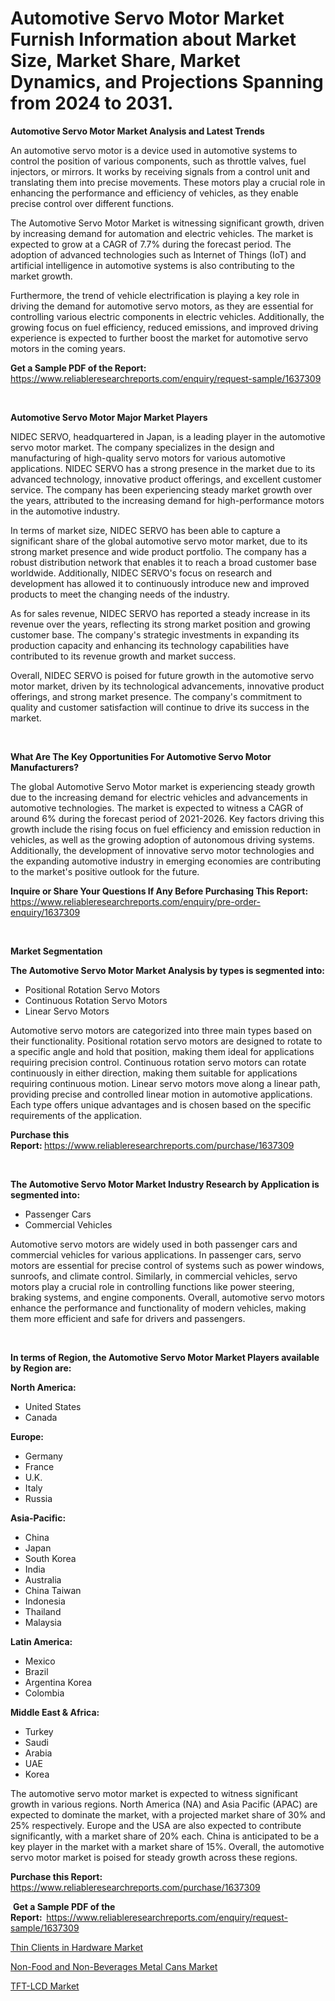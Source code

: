 <p><h1>Automotive Servo Motor Market Furnish Information about Market Size, Market Share, Market Dynamics, and Projections Spanning from 2024 to 2031.</h1></p><p><strong>Automotive Servo Motor Market Analysis and Latest Trends</strong></p>
<p><p>An automotive servo motor is a device used in automotive systems to control the position of various components, such as throttle valves, fuel injectors, or mirrors. It works by receiving signals from a control unit and translating them into precise movements. These motors play a crucial role in enhancing the performance and efficiency of vehicles, as they enable precise control over different functions.</p><p>The Automotive Servo Motor Market is witnessing significant growth, driven by increasing demand for automation and electric vehicles. The market is expected to grow at a CAGR of 7.7% during the forecast period. The adoption of advanced technologies such as Internet of Things (IoT) and artificial intelligence in automotive systems is also contributing to the market growth.</p><p>Furthermore, the trend of vehicle electrification is playing a key role in driving the demand for automotive servo motors, as they are essential for controlling various electric components in electric vehicles. Additionally, the growing focus on fuel efficiency, reduced emissions, and improved driving experience is expected to further boost the market for automotive servo motors in the coming years.</p></p>
<p><strong>Get a Sample PDF of the Report:&nbsp;</strong> <a href="https://www.reliableresearchreports.com/enquiry/request-sample/1637309">https://www.reliableresearchreports.com/enquiry/request-sample/1637309</a></p>
<p>&nbsp;</p>
<p><strong>Automotive Servo Motor Major Market Players</strong></p>
<p><p>NIDEC SERVO, headquartered in Japan, is a leading player in the automotive servo motor market. The company specializes in the design and manufacturing of high-quality servo motors for various automotive applications. NIDEC SERVO has a strong presence in the market due to its advanced technology, innovative product offerings, and excellent customer service. The company has been experiencing steady market growth over the years, attributed to the increasing demand for high-performance motors in the automotive industry.</p><p>In terms of market size, NIDEC SERVO has been able to capture a significant share of the global automotive servo motor market, due to its strong market presence and wide product portfolio. The company has a robust distribution network that enables it to reach a broad customer base worldwide. Additionally, NIDEC SERVO's focus on research and development has allowed it to continuously introduce new and improved products to meet the changing needs of the industry.</p><p>As for sales revenue, NIDEC SERVO has reported a steady increase in its revenue over the years, reflecting its strong market position and growing customer base. The company's strategic investments in expanding its production capacity and enhancing its technology capabilities have contributed to its revenue growth and market success.</p><p>Overall, NIDEC SERVO is poised for future growth in the automotive servo motor market, driven by its technological advancements, innovative product offerings, and strong market presence. The company's commitment to quality and customer satisfaction will continue to drive its success in the market.</p></p>
<p>&nbsp;</p>
<p><strong>What Are The Key Opportunities For Automotive Servo Motor Manufacturers?</strong></p>
<p><p>The global Automotive Servo Motor market is experiencing steady growth due to the increasing demand for electric vehicles and advancements in automotive technologies. The market is expected to witness a CAGR of around 6% during the forecast period of 2021-2026. Key factors driving this growth include the rising focus on fuel efficiency and emission reduction in vehicles, as well as the growing adoption of autonomous driving systems. Additionally, the development of innovative servo motor technologies and the expanding automotive industry in emerging economies are contributing to the market's positive outlook for the future.</p></p>
<p><strong>Inquire or Share Your Questions If Any Before Purchasing This Report:</strong> <a href="https://www.reliableresearchreports.com/enquiry/pre-order-enquiry/1637309">https://www.reliableresearchreports.com/enquiry/pre-order-enquiry/1637309</a></p>
<p>&nbsp;</p>
<p><strong>Market Segmentation</strong></p>
<p><strong>The Automotive Servo Motor Market Analysis by types is segmented into:</strong></p>
<p><ul><li>Positional Rotation Servo Motors</li><li>Continuous Rotation Servo Motors</li><li>Linear Servo Motors</li></ul></p>
<p><p>Automotive servo motors are categorized into three main types based on their functionality. Positional rotation servo motors are designed to rotate to a specific angle and hold that position, making them ideal for applications requiring precision control. Continuous rotation servo motors can rotate continuously in either direction, making them suitable for applications requiring continuous motion. Linear servo motors move along a linear path, providing precise and controlled linear motion in automotive applications. Each type offers unique advantages and is chosen based on the specific requirements of the application.</p></p>
<p><strong>Purchase this Report:&nbsp;</strong><a href="https://www.reliableresearchreports.com/purchase/1637309">https://www.reliableresearchreports.com/purchase/1637309</a></p>
<p>&nbsp;</p>
<p><strong>The Automotive Servo Motor Market Industry Research by Application is segmented into:</strong></p>
<p><ul><li>Passenger Cars</li><li>Commercial Vehicles</li></ul></p>
<p><p>Automotive servo motors are widely used in both passenger cars and commercial vehicles for various applications. In passenger cars, servo motors are essential for precise control of systems such as power windows, sunroofs, and climate control. Similarly, in commercial vehicles, servo motors play a crucial role in controlling functions like power steering, braking systems, and engine components. Overall, automotive servo motors enhance the performance and functionality of modern vehicles, making them more efficient and safe for drivers and passengers.</p></p>
<p>&nbsp;</p>
<p><strong>In terms of Region, the Automotive Servo Motor Market Players available by Region are:</strong></p>
<p>
    <p> <strong> North America: </strong>
        <ul>
            <li>United States</li>
            <li>Canada</li>
        </ul>
        </p> 
    <p> <strong> Europe: </strong>
        <ul>
            <li>Germany</li>
            <li>France</li>
            <li>U.K.</li>
            <li>Italy</li>
            <li>Russia</li>
        </ul>
        </p> 
    <p> <strong> Asia-Pacific: </strong>
        <ul>
            <li>China</li>
            <li>Japan</li>
            <li>South Korea</li>
            <li>India</li>
            <li>Australia</li>
            <li>China Taiwan</li>
            <li>Indonesia</li>
            <li>Thailand</li>
            <li>Malaysia</li>
        </ul>
        </p> 
    <p> <strong> Latin America: </strong>
        <ul>
            <li>Mexico</li>
            <li>Brazil</li>
            <li>Argentina Korea</li>
            <li>Colombia</li>
        </ul>
        </p> 
    <p> <strong> Middle East & Africa: </strong>
        <ul>
            <li>Turkey</li>
            <li>Saudi</li>
            <li>Arabia</li>
            <li>UAE</li>
            <li>Korea</li>
        </ul>
    </p>
    </p>
<p><p>The automotive servo motor market is expected to witness significant growth in various regions. North America (NA) and Asia Pacific (APAC) are expected to dominate the market, with a projected market share of 30% and 25% respectively. Europe and the USA are also expected to contribute significantly, with a market share of 20% each. China is anticipated to be a key player in the market with a market share of 15%. Overall, the automotive servo motor market is poised for steady growth across these regions.</p></p>
<p><strong>Purchase this Report: </strong><a href="https://www.reliableresearchreports.com/purchase/1637309">https://www.reliableresearchreports.com/purchase/1637309</a></p>
<p>&nbsp;<strong>Get a Sample PDF of the Report:&nbsp;&nbsp;</strong><a href="https://www.reliableresearchreports.com/enquiry/request-sample/1637309">https://www.reliableresearchreports.com/enquiry/request-sample/1637309</a></p>
<p><strong></strong></p>
<p><p><a href="https://view.publitas.com/reportprime-1/decoding-the-thin-clients-in-hardware-market-a-deep-dive-into-the-latest-market-trends-market-segmentation-and-competitive-analysis/">Thin Clients in Hardware Market</a></p><p><a href="https://view.publitas.com/reportprime-1/non-food-and-non-beverages-metal-cans-market-size-growth-and-forecast-from-2023-2030/">Non-Food and Non-Beverages Metal Cans Market</a></p><p><a href="https://view.publitas.com/reportprime-1/tft-lcd-market-size-market-share-and-global-market-analysis-report-2023-2030/">TFT-LCD Market</a></p></p>